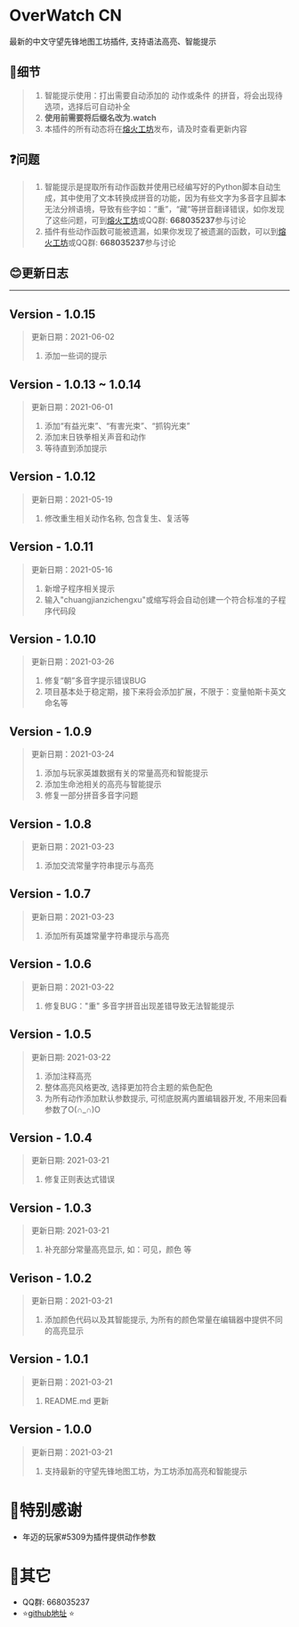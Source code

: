 # OverWatch CN

最新的中文守望先锋地图工坊插件, 支持语法高亮、智能提示

## 🤫细节

> 1. 智能提示使用：打出需要自动添加的 动作或条件 的拼音，将会出现待选项，选择后可自动补全
> 2. **使用前需要将后缀名改为.watch**
> 3. 本插件的所有动态将在[熔火工坊](https://www.owmod.net/work/view/1586)发布，请及时查看更新内容

## ❓问题

> 1. 智能提示是提取所有动作函数并使用已经编写好的Python脚本自动生成，其中使用了文本转换成拼音的功能，因为有些文字为多音字且脚本无法分辨语境，导致有些字如：“重”，“藏”等拼音翻译错误，如你发现了这些问题，可到[熔火工坊](https://www.owmod.net/work/view/1586)或QQ群: **668035237**参与讨论
> 2. 插件有些动作函数可能被遗漏，如果你发现了被遗漏的函数，可以到[熔火工坊](https://www.owmod.net/work/view/1586)或QQ群: **668035237**参与讨论

## 😊更新日志

--------------

## Version - 1.0.15
> 更新日期：2021-06-02
>1. 添加一些词的提示

## Version - 1.0.13 ~ 1.0.14

> 更新日期：2021-06-01
>1. 添加“有益光束”、“有害光束”、“抓钩光束”
>2. 添加末日铁拳相关声音和动作
>3. 等待直到添加提示

## Version - 1.0.12

>更新日期：2021-05-19
>1. 修改重生相关动作名称, 包含复生、复活等

## Version - 1.0.11

>更新日期：2021-05-16
>1. 新增子程序相关提示
>2. 输入"chuangjianzichengxu"或缩写将会自动创建一个符合标准的子程序代码段

## Version - 1.0.10

> 更新日期：2021-03-26
> 1. 修复“朝”多音字提示错误BUG
> 2. 项目基本处于稳定期，接下来将会添加扩展，不限于：变量帕斯卡英文命名等

## Version - 1.0.9

> 更新日期：2021-03-24
> 1. 添加与玩家英雄数据有关的常量高亮和智能提示
> 2. 添加生命池相关的高亮与智能提示
> 3. 修复一部分拼音多音字问题

## Version - 1.0.8

> 更新日期：2021-03-23
> 1. 添加交流常量字符串提示与高亮

## Version - 1.0.7

> 更新日期：2021-03-23
> 1. 添加所有英雄常量字符串提示与高亮

## Version - 1.0.6

> 更新日期：2021-03-22
> 1. 修复BUG："重" 多音字拼音出现差错导致无法智能提示

## Version - 1.0.5

> 更新日期: 2021-03-22
> 1. 添加注释高亮
> 2. 整体高亮风格更改, 选择更加符合主题的紫色配色
> 3. 为所有动作添加默认参数提示, 可彻底脱离内置编辑器开发, 不用来回看参数了O(∩_∩)O

## Version - 1.0.4

> 更新日期: 2021-03-21
> 1. 修复正则表达式错误


## Version - 1.0.3

> 更新日期: 2021-03-21
> 1. 补充部分常量高亮显示, 如：可见，颜色 等

## Verison - 1.0.2

> 更新日期：2021-03-21
> 1. 添加颜色代码以及其智能提示, 为所有的颜色常量在编辑器中提供不同的高亮显示

## Version - 1.0.1

> 更新日期：2021-03-21
> 1. README.md 更新

## Version - 1.0.0

> 更新日期：2021-03-21
> 1. 支持最新的守望先锋地图工坊，为工坊添加高亮和智能提示

# 🙇‍特别感谢
- 年迈的玩家#5309为插件提供动作参数

# 📕其它
- QQ群: 668035237
- ⭐[github地址](https://github.com/SkyinHand/owatch) ⭐